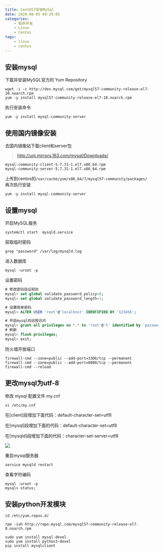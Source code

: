 ```yaml
---
title: CentOS7安装MySql
date: 2020-08-05 09:29:05
categories: 
    - 程序开发
    - Linux
    - Centos
tags: 
    - linux
    - centos
---
```


## 安装mysql
下载并安装MySQL官方的 Yum Repository
```
wget -i -c http://dev.mysql.com/get/mysql57-community-release-el7-10.noarch.rpm
yum -y install mysql57-community-release-el7-10.noarch.rpm
```
执行安装命令
```
yum -y install mysql-community-server
```

<!-- more -->

## 使用国内镜像安装

去国内镜像站下载client和server包
> <http://uni.mirrors.163.com/mysql/Downloads/>
```
mysql-community-client-5.7.31-1.el7.x86_64.rpm
mysql-community-server-5.7.31-1.el7.x86_64.rpm
```

上传到centos的`/var/cache/yum/x86_64/7/mysql57-community/packages/`  
再次执行安装
```
yum -y install mysql-community-server
```

## 设置mysql

开启MySQL服务
```
systemctl start  mysqld.service
```

获取临时密码
```
grep "password" /var/log/mysqld.log
```

进入数据库
```
mysql -uroot -p
```

设置密码
```sql
# 修改密码验证规则
mysql> set global validate_password_policy=0;
mysql> set global validate_password_length=1;

# 设置简单密码
mysql> ALTER USER 'root'@'localhost' IDENTIFIED BY '123456';

# 开启mysql的远程访问
mysql> grant all privileges on *.* to 'root'@'%' identified by 'password' with grant option;
# 刷新
mysql> flush privileges;
mysql> exit;
```

防火墙开放端口
```
firewall-cmd --zone=public --add-port=3306/tcp --permanent
firewall-cmd --zone=public --add-port=8080/tcp --permanent
firewall-cmd --reload
```

## 更改mysql为utf-8
修改 mysql 配置文件 my.cnf
```
vi /etc/my.cnf
```
在[client]段增加下面代码：default-character-set=utf8

在[mysql]段增加下面的代码：default-character-set=utf8

在[mysqld]段增加下面的代码：character-set-server=utf8

![](3341.png)

重启mysql服务器
```
service mysqld restart
```

查看字符编码
```
mysql -uroot -p
mysql> status;
```

## 安装python开发模块

```
cd /etc/yum.repos.d/

rpm -ivh http://repo.mysql.com/mysql57-community-release-el7-8.noarch.rpm

sudo yum install mysql-devel
sudo yum install python3-devel
pip install mysqlclient
```